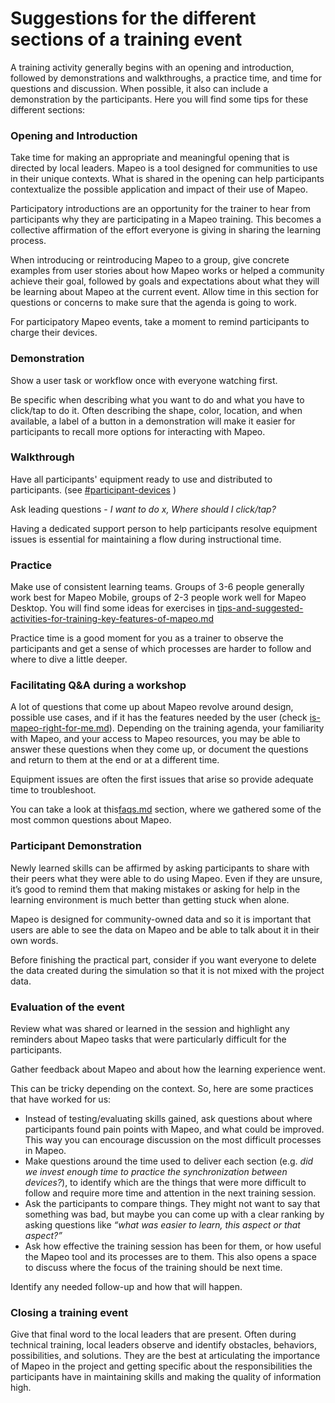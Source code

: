 # Suggestions for the different sections of a training event

A training activity generally begins with an opening and introduction, followed by demonstrations and walkthroughs, a practice time, and time for questions and discussion. When possible, it also can include a demonstration by the participants. Here you will find some tips for these different sections:

### **Opening and Introduction**

Take time for making an appropriate and meaningful opening that is directed by local leaders. Mapeo is a tool designed for communities to use in their unique contexts. What is shared in the opening can help participants contextualize the possible application and impact of their use of Mapeo.

Participatory introductions are an opportunity for the trainer to hear from participants why they are participating in a Mapeo training. This becomes a collective affirmation of the effort everyone is giving in sharing the learning process.

When introducing or reintroducing Mapeo to a group, give concrete examples from user stories about how Mapeo works or helped a community achieve their goal, followed by goals and expectations about what they will be learning about Mapeo at the current event. Allow time in this section for questions or concerns to make sure that the agenda is going to work.

For participatory Mapeo events, take a moment to remind participants to charge their devices.

### **Demonstration**

Show a user task or workflow once with everyone watching first.

Be specific when describing what you want to do and what you have to click/tap to do it. Often describing the shape, color, location, and when available, a label of a button in a demonstration will make it easier for participants to recall more options for interacting with Mapeo.

### **Walkthrough**

Have all participants' equipment ready to use and distributed to participants. (see [#participant-devices](../../preparing-equipment-and-supplies-for-a-training/tech-preparation-before-doing-in-person-training.md#participant-devices "mention") )

Ask leading questions - _I want to do x, Where should I click/tap?_

Having a dedicated support person to help participants resolve equipment issues is essential for maintaining a flow during instructional time.

### **Practice**

Make use of consistent learning teams. Groups of 3-6 people generally work best for Mapeo Mobile, groups of 2-3 people work well for Mapeo Desktop. You will find some ideas for exercises in [tips-and-suggested-activities-for-training-key-features-of-mapeo.md](tips-and-suggested-activities-for-training-key-features-of-mapeo.md "mention")

Practice time is a good moment for you as a trainer to observe the participants and get a sense of which processes are harder to follow and where to dive a little deeper.

### **Facilitating Q\&A during a workshop**

A lot of questions that come up about Mapeo revolve around design, possible use cases, and if it has the features needed by the user (check [is-mapeo-right-for-me.md](../../../../overview/is-mapeo-right-for-me.md "mention")). Depending on the training agenda, your familiarity with Mapeo, and your access to Mapeo resources, you may be able to answer these questions when they come up, or document the questions and return to them at the end or at a different time.

Equipment issues are often the first issues that arise so provide adequate time to troubleshoot.

You can take a look at this[faqs.md](../../../../overview/faqs.md "mention") section, where we gathered some of the most common questions about Mapeo.

### **Participant Demonstration**

Newly learned skills can be affirmed by asking participants to share with their peers what they were able to do using Mapeo. Even if they are unsure, it’s good to remind them that making mistakes or asking for help in the learning environment is much better than getting stuck when alone.

Mapeo is designed for community-owned data and so it is important that users are able to see the data on Mapeo and be able to talk about it in their own words.

Before finishing the practical part, consider if you want everyone to delete the data created during the simulation so that it is not mixed with the project data.

### **Evaluation of the event**

Review what was shared or learned in the session and highlight any reminders about Mapeo tasks that were particularly difficult for the participants.

Gather feedback about Mapeo and about how the learning experience went.

This can be tricky depending on the context. So, here are some practices that have worked for us:

* Instead of testing/evaluating skills gained, ask questions about where participants found pain points with Mapeo, and what could be improved. This way you can encourage discussion on the most difficult processes in Mapeo.
* Make questions around the time used to deliver each section (e.g. _did we invest enough time to practice the synchronization between devices?_), to identify which are the things that were more difficult to follow and require more time and attention in the next training session.
* Ask the participants to compare things. They might not want to say that something was bad, but maybe you can come up with a clear ranking by asking questions like _“what was easier to learn, this aspect or that aspect?”_
* Ask how effective the training session has been for them, or how useful the Mapeo tool and its processes are to them. This also opens a space to discuss where the focus of the training should be next time.

Identify any needed follow-up and how that will happen.

### **Closing a training event**

Give that final word to the local leaders that are present. Often during technical training, local leaders observe and identify obstacles, behaviors, possibilities, and solutions. They are the best at articulating the importance of Mapeo in the project and getting specific about the responsibilities the participants have in maintaining skills and making the quality of information high.
